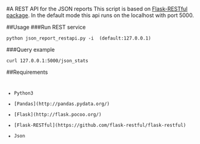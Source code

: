 #A REST API for the JSON reports
This script is based on [Flask-RESTful package](https://github.com/flask-restful/flask-restful). In the default mode this api runs on the localhost with port 5000.

##Usage
###Run REST service
<pre><code>python json_report_restapi.py -i <host_ip> (default:127.0.0.1)
</pre></code>

###Query example
<pre><code>curl 127.0.0.1:5000/json_stats
</pre></code>

##Requirements
<pre><code><ul>
<li>Python3</li>
<li>[Pandas](http://pandas.pydata.org/)</li>
<li>[Flask](http://flask.pocoo.org/)</li>
<li>[Flask-RESTful](https://github.com/flask-restful/flask-restful)</li>
<li>Json</ul></pre></code>

